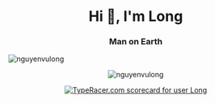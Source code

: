 <h1 align="center">Hi 👋, I'm Long</h1>
<h3 align="center">Man on Earth</h3>

<p align="left"> <img src="https://komarev.com/ghpvc/?username=nguyenvulong&label=Profile%20views&color=0e75b6&style=flat" alt="nguyenvulong" /> </p>




<p align="center"><img align="center" src="https://github-readme-stats.vercel.app/api?username=nguyenvulong&show_icons=true&locale=en&theme=onedark" alt="nguyenvulong" /></p>
<p align="center"><a href="https://data.typeracer.com/pit/profile?user=darkboy&ref=badge" target="_top"><img src="https://data.typeracer.com/misc/badge?user=darkboy" border="0" alt="TypeRacer.com scorecard for user Long"/></a></p>
